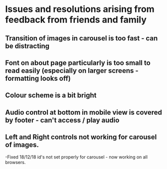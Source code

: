 # Issues and resolutions arising from feedback from friends and family
## Transition of images in carousel is too fast - can be distracting
## Font on about page particularly is too small to read easily (especially on larger screens - formatting looks off)
## Colour scheme is a bit bright
## Audio control at bottom in mobile view is covered by footer - can't access / play audio
## Left and Right controls not working for carousel of images.
-Fixed 18/12/18 id's not set properly for carousel - now working on all browsers.